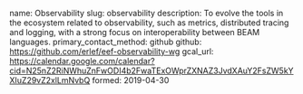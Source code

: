name: Observability
slug: observability
description: To evolve the tools in the ecosystem related to observability, such as metrics, distributed tracing and logging, with a strong focus on interoperability between BEAM languages.
primary_contact_method: github
github: https://github.com/erlef/eef-observability-wg 
gcal_url: https://calendar.google.com/calendar?cid=N25nZ2RiNWhuZnFwODI4b2FwaTExOWprZXNAZ3JvdXAuY2FsZW5kYXIuZ29vZ2xlLmNvbQ
formed: 2019-04-30
